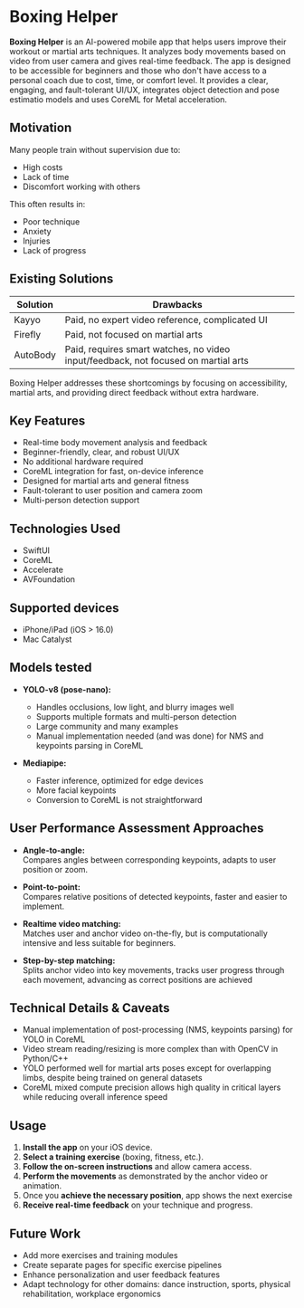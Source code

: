 # Boxing Helper

**Boxing Helper** is an AI-powered mobile app that helps users improve their workout or martial arts techniques. It analyzes body movements based on video from user camera and gives real-time feedback. The app is designed to be accessible for beginners and those who don't have access to a personal coach due to cost, time, or comfort level. It provides a clear, engaging, and fault-tolerant UI/UX, integrates object detection and pose estimatio models and uses CoreML for Metal acceleration.

## Motivation

Many people train without supervision due to:
- High costs
- Lack of time
- Discomfort working with others

This often results in:
- Poor technique
- Anxiety
- Injuries
- Lack of progress

## Existing Solutions

| Solution   | Drawbacks                                                   |
|------------|-------------------------------------------------------------|
| Kayyo      | Paid, no expert video reference, complicated UI             |
| Firefly    | Paid, not focused on martial arts                           |
| AutoBody   | Paid, requires smart watches, no video input/feedback, not focused on martial arts |

Boxing Helper addresses these shortcomings by focusing on accessibility, martial arts, and providing direct feedback without extra hardware.

## Key Features

- Real-time body movement analysis and feedback
- Beginner-friendly, clear, and robust UI/UX
- No additional hardware required
- CoreML integration for fast, on-device inference
- Designed for martial arts and general fitness
- Fault-tolerant to user position and camera zoom
- Multi-person detection support

## Technologies Used

- SwiftUI
- CoreML
- Accelerate
- AVFoundation

## Supported devices

- iPhone/iPad (iOS > 16.0)
- Mac Catalyst

## Models tested

- **YOLO-v8 (pose-nano):**
  - Handles occlusions, low light, and blurry images well
  - Supports multiple formats and multi-person detection
  - Large community and many examples
  - Manual implementation needed (and was done) for NMS and keypoints parsing in CoreML

- **Mediapipe:**
  - Faster inference, optimized for edge devices
  - More facial keypoints
  - Conversion to CoreML is not straightforward

## User Performance Assessment Approaches

- **Angle-to-angle:**  
  Compares angles between corresponding keypoints, adapts to user position or zoom.

- **Point-to-point:**  
  Compares relative positions of detected keypoints, faster and easier to implement.

- **Realtime video matching:**  
  Matches user and anchor video on-the-fly, but is computationally intensive and less suitable for beginners.

- **Step-by-step matching:**  
  Splits anchor video into key movements, tracks user progress through each movement, advancing as correct positions are achieved

## Technical Details & Caveats

- Manual implementation of post-processing (NMS, keypoints parsing) for YOLO in CoreML
- Video stream reading/resizing is more complex than with OpenCV in Python/C++
- YOLO performed well for martial arts poses except for overlapping limbs, despite being trained on general datasets
- CoreML mixed compute precision allows high quality in critical layers while reducing overall inference speed

## Usage

1. **Install the app** on your iOS device.
2. **Select a training exercise** (boxing, fitness, etc.).
3. **Follow the on-screen instructions** and allow camera access.
4. **Perform the movements** as demonstrated by the anchor video or animation.
5. Once you **achieve the necessary position**, app shows the next exercise
6. **Receive real-time feedback** on your technique and progress.

## Future Work

- Add more exercises and training modules
- Create separate pages for specific exercise pipelines
- Enhance personalization and user feedback features
- Adapt technology for other domains: dance instruction, sports, physical rehabilitation, workplace ergonomics

